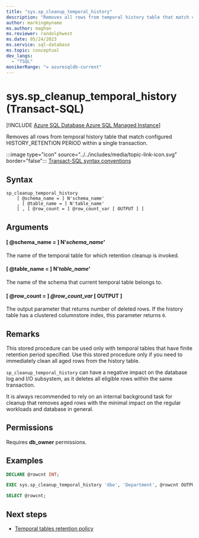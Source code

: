```yaml
---
title: "sys.sp_cleanup_temporal_history"
description: "Removes all rows from temporal history table that match configured HISTORY_RETENTION PERIOD within a single transaction."
author: markingmyname
ms.author: maghan
ms.reviewer: randolphwest
ms.date: 05/24/2023
ms.service: sql-database
ms.topic: conceptual
dev_langs:
  - "TSQL"
monikerRange: "= azuresqldb-current"
---
```

# sys.sp_cleanup_temporal_history (Transact-SQL)

[!INCLUDE [Azure SQL Database Azure SQL Managed Instance](../../includes/applies-to-version/asdb-asdbmi.md)]

Removes all rows from temporal history table that match configured HISTORY_RETENTION PERIOD within a single transaction.

:::image type="icon" source="../../includes/media/topic-link-icon.svg" border="false"::: [Transact-SQL syntax conventions](../../t-sql/language-elements/transact-sql-syntax-conventions-transact-sql.md)

## Syntax

```syntaxsql
sp_cleanup_temporal_history
    [ @schema_name = ] N'schema_name'
    , [ @table_name = ] N'table_name'
    [ , [ @row_count = ] @row_count_var [ OUTPUT ] ]
```

## Arguments

#### [ @schema_name = ] N'*schema_name*'

The name of the temporal table for which retention cleanup is invoked.

#### [ @table_name = ] N'*table_name*'

The name of the schema that current temporal table belongs to.

#### [ @row_count = ] *@row_count_var* [ OUTPUT ]

The output parameter that returns number of deleted rows. If the history table has a clustered columnstore index, this parameter returns `0`.

## Remarks

This stored procedure can be used only with temporal tables that have finite retention period specified. Use this stored procedure only if you need to immediately clean all aged rows from the history table.

`sp_cleanup_temporal_history` can have a negative impact on the database log and I/O subsystem, as it deletes all eligible rows within the same transaction.

It is always recommended to rely on an internal background task for cleanup that removes aged rows with the minimal impact on the regular workloads and database in general.

## Permissions

Requires **db_owner** permissions.

## Examples

```sql
DECLARE @rowcnt INT;

EXEC sys.sp_cleanup_temporal_history 'dbo', 'Department', @rowcnt OUTPUT;

SELECT @rowcnt;
```

## Next steps

- [Temporal tables retention policy](/azure/sql-database/sql-database-temporal-tables-retention-policy)

